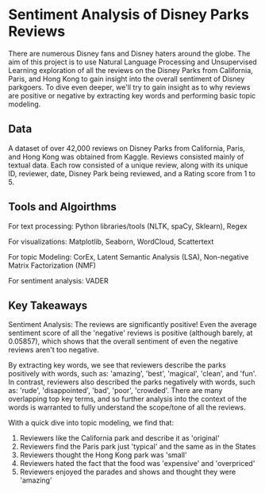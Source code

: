 # Sentiment Analysis of Disney Parks Reviews
There are numerous Disney fans and Disney haters around the globe.  The aim of this project is to use Natural Language Processing and Unsupervised Learning exploration of all the reviews on the Disney Parks from California, Paris, and Hong Kong to gain insight into the overall sentiment of Disney parkgoers.  To dive even deeper, we'll try to gain insight as to why reviews are positive or negative by extracting key words and performing basic topic modeling.

## Data
A dataset of over 42,000 reviews on Disney Parks from California, Paris, and Hong Kong was obtained from Kaggle.  Reviews consisted mainly of textual data.  Each row consisted of a unique review, along with its unique ID, reviewer, date, Disney Park being reviewed, and a Rating score from 1 to 5.

## Tools and Algoirthms
For text processing: Python libraries/tools (NLTK, spaCy, Sklearn), Regex

For visualizations: Matplotlib, Seaborn, WordCloud, Scattertext

For topic Modeling: CorEx, Latent Semantic Analysis (LSA), Non-negative Matrix Factorization (NMF)

For sentiment analysis: VADER

## Key Takeaways
Sentiment Analysis: The reviews are significantly positive! Even the average sentiment score of all the 'negative' reviews is positive (although barely, at 0.05857), which shows that the overall sentiment of even the negative reviews aren't too negative.

By extracting key words, we see that reviewers describe the parks positively with words, such as: 'amazing', 'best', 'magical', 'clean', and 'fun'.  In contrast, reviewers also described the parks negatively with words, such as: 'rude', 'disappointed', 'bad', 'poor', 'crowded'.  There are many overlapping top key terms, and so further analysis into the context of the words is warranted to fully understand the scope/tone of all the reviews.

With a quick dive into topic modeling, we find that:
1. Reviewers like the California park and describe it as 'original'
2. Reviewers find the Paris park just 'typical' and the same as in the States
3. Reviewers thought the Hong Kong park was 'small'
4. Reviewers hated the fact that the food was 'expensive' and 'overpriced'
5. Reviewers enjoyed the parades and shows and thought they were 'amazing'

